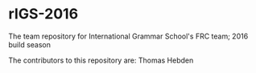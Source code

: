 # rIGS-2016
The team repository for International Grammar School's FRC team; 2016 build season

The contributors to this repository are:
  Thomas Hebden
